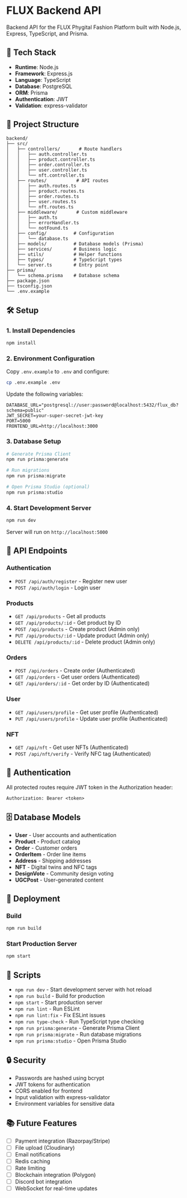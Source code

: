 # FLUX Backend API

Backend API for the FLUX Phygital Fashion Platform built with Node.js, Express, TypeScript, and Prisma.

## 🚀 Tech Stack

- **Runtime**: Node.js
- **Framework**: Express.js
- **Language**: TypeScript
- **Database**: PostgreSQL
- **ORM**: Prisma
- **Authentication**: JWT
- **Validation**: express-validator

## 📁 Project Structure

```
backend/
├── src/
│   ├── controllers/       # Route handlers
│   │   ├── auth.controller.ts
│   │   ├── product.controller.ts
│   │   ├── order.controller.ts
│   │   ├── user.controller.ts
│   │   └── nft.controller.ts
│   ├── routes/           # API routes
│   │   ├── auth.routes.ts
│   │   ├── product.routes.ts
│   │   ├── order.routes.ts
│   │   ├── user.routes.ts
│   │   └── nft.routes.ts
│   ├── middleware/       # Custom middleware
│   │   ├── auth.ts
│   │   ├── errorHandler.ts
│   │   └── notFound.ts
│   ├── config/          # Configuration
│   │   └── database.ts
│   ├── models/          # Database models (Prisma)
│   ├── services/        # Business logic
│   ├── utils/           # Helper functions
│   ├── types/           # TypeScript types
│   └── server.ts        # Entry point
├── prisma/
│   └── schema.prisma    # Database schema
├── package.json
├── tsconfig.json
└── .env.example
```

## 🛠️ Setup

### 1. Install Dependencies

```bash
npm install
```

### 2. Environment Configuration

Copy `.env.example` to `.env` and configure:

```bash
cp .env.example .env
```

Update the following variables:

```env
DATABASE_URL="postgresql://user:password@localhost:5432/flux_db?schema=public"
JWT_SECRET=your-super-secret-jwt-key
PORT=5000
FRONTEND_URL=http://localhost:3000
```

### 3. Database Setup

```bash
# Generate Prisma Client
npm run prisma:generate

# Run migrations
npm run prisma:migrate

# Open Prisma Studio (optional)
npm run prisma:studio
```

### 4. Start Development Server

```bash
npm run dev
```

Server will run on `http://localhost:5000`

## 📡 API Endpoints

### Authentication

- `POST /api/auth/register` - Register new user
- `POST /api/auth/login` - Login user

### Products

- `GET /api/products` - Get all products
- `GET /api/products/:id` - Get product by ID
- `POST /api/products` - Create product (Admin only)
- `PUT /api/products/:id` - Update product (Admin only)
- `DELETE /api/products/:id` - Delete product (Admin only)

### Orders

- `POST /api/orders` - Create order (Authenticated)
- `GET /api/orders` - Get user orders (Authenticated)
- `GET /api/orders/:id` - Get order by ID (Authenticated)

### User

- `GET /api/users/profile` - Get user profile (Authenticated)
- `PUT /api/users/profile` - Update user profile (Authenticated)

### NFT

- `GET /api/nft` - Get user NFTs (Authenticated)
- `POST /api/nft/verify` - Verify NFC tag (Authenticated)

## 🔐 Authentication

All protected routes require JWT token in the Authorization header:

```
Authorization: Bearer <token>
```

## 🗄️ Database Models

- **User** - User accounts and authentication
- **Product** - Product catalog
- **Order** - Customer orders
- **OrderItem** - Order line items
- **Address** - Shipping addresses
- **NFT** - Digital twins and NFC tags
- **DesignVote** - Community design voting
- **UGCPost** - User-generated content

## 🚀 Deployment

### Build

```bash
npm run build
```

### Start Production Server

```bash
npm start
```

## 📝 Scripts

- `npm run dev` - Start development server with hot reload
- `npm run build` - Build for production
- `npm start` - Start production server
- `npm run lint` - Run ESLint
- `npm run lint:fix` - Fix ESLint issues
- `npm run type-check` - Run TypeScript type checking
- `npm run prisma:generate` - Generate Prisma Client
- `npm run prisma:migrate` - Run database migrations
- `npm run prisma:studio` - Open Prisma Studio

## 🔒 Security

- Passwords are hashed using bcrypt
- JWT tokens for authentication
- CORS enabled for frontend
- Input validation with express-validator
- Environment variables for sensitive data

## 📚 Future Features

- [ ] Payment integration (Razorpay/Stripe)
- [ ] File upload (Cloudinary)
- [ ] Email notifications
- [ ] Redis caching
- [ ] Rate limiting
- [ ] Blockchain integration (Polygon)
- [ ] Discord bot integration
- [ ] WebSocket for real-time updates
